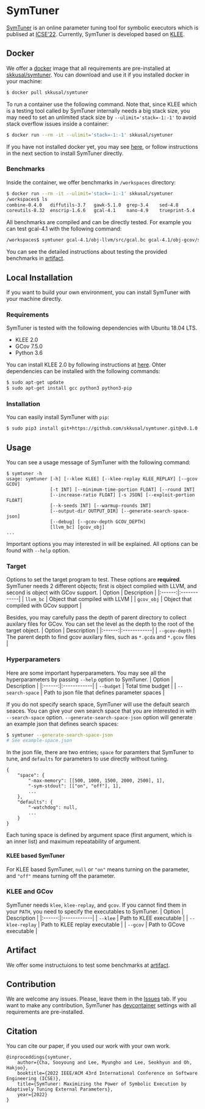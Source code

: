 # SymTuner
[SymTuner](https://conf.researchr.org/details/icse-2022/icse-2022-papers/147/SymTuner-Maximizing-the-Power-of-Symbolic-Execution-by-Adaptively-Tuning-External-Pa) is an online parameter tuning tool for symbolic executors which is publised at [ICSE'22](https://conf.researchr.org/home/icse-2022).
Currently, SymTuner is developed based on [KLEE](https://klee.github.io).

## Docker
We offer a [docker](https://www.docker.com) image that all requirements are pre-installed at [skkusal/symtuner](https://hub.docker.com/repository/docker/skkusal/symtuner).
You can download and use it if you installed docker in your machine:
```bash
$ docker pull skkusal/symtuner
```
To run a container use the following command.
Note that, since KLEE which is a testing tool called by SymTuner internally needs a big stack size,
you may need to set an unlimited stack size by `--ulimit='stack=-1:-1'` to avoid stack overflow issues inside a container:
```bash
$ docker run --rm -it --ulimit='stack=-1:-1' skkusal/symtuner
```
If you have not installed docker yet, you may see [here](https://docs.docker.com/engine/install), or follow instructions in the next section to install SymTuner directly.

### Benchmarks
Inside the container, we offer benchmarks in `/workspaces` directory:
```bash
$ docker run --rm -it --ulimit='stack=-1:-1' skkusal/symtuner
/workspaces$ ls
combine-0.4.0   diffutils-3.7   gawk-5.1.0  grep-3.4    sed-4.8         xorriso-1.5.2
coreutils-8.32  enscrip-1.6.6   gcal-4.1    nano-4.9    trueprint-5.4
```
All benchmarks are compiled and can be directly tested. For example you can test gcal-4.1 with the following command:
```bash
/workspaces$ symtuner gcal-4.1/obj-llvm/src/gcal.bc gcal-4.1/obj-gcov/src/gcal
```
You can see the detailed instructions about testing the provided benchmarks in [artifact](./artifact).

## Local Installation
If you want to build your own environment, you can install SymTuner with your machine directly.

### Requirements
SymTuner is tested with the following dependencies with Ubuntu 18.04 LTS.
* KLEE 2.0
* GCov 7.5.0
* Python 3.6

You can install KLEE 2.0 by following instructions at [here](https://klee.github.io/releases/docs/v2.0/build-llvm60/).
Ohter dependencies can be installed with the following commands:
```bash
$ sudo apt-get update
$ sudo apt-get install gcc python3 python3-pip
```

### Installation
You can easily install SymTuner with `pip`:
```bash
$ sudo pip3 install git+https://github.com/skkusal/symtuner.git@v0.1.0
```

## Usage
You can see a usage message of SymTuner with the following command:
```
$ symtuner -h
usage: symtuner [-h] [--klee KLEE] [--klee-replay KLEE_REPLAY] [--gcov GCOV]
                [-t INT] [--minimum-time-portion FLOAT] [--round INT]
                [--increase-ratio FLOAT] [-s JSON] [--exploit-portion FLOAT]
                [--k-seeds INT] [--warmup-rounds INT]
                [--output-dir OUTPUT_DIR] [--generate-search-space-json]
                [--debug] [--gcov-depth GCOV_DEPTH]
                [llvm_bc] [gcov_obj]
...
```
Important options you may interested in will be explained.
All options can be found with `--help` option.

### Target
Options to set the target program to test. These options are **required**.
SymTuner needs 2 different objects; first is object complied with LLVM, and second is object with GCov support.
| Option | Description |
|:------:|:------------|
| `llvm_bc` | Object that compiled with LLVM |
| `gcov_obj` | Object that compiled with GCov support |

Besides, you may carefully pass the depth of parent directory to collect auxilary files for GCov.
You can set the level as the depth to the root of the target object.
| Option | Description |
|:------:|:------------|
| `--gcov-depth` | The parent depth to find gcov auxilary files, such as `*.gcda` and `*.gcov` files |

### Hyperparameters
Here are some important hyperparameters. You may see all the hyperparameters by passing `--help` option to SymTuner.
| Option | Description |
|:------:|:------------|
| `--budget` | Total time budget |
| `--search-space` | Path to json file that defines parameter spaces |

If you do not specify search space, SymTuner will use the default search seaces.
You can give your own search space that you are interested in with `--search-space` option.
`--generate-search-space-json` option will generate an example json that defines search spaces:
```bash
$ symtuner --generate-search-space-json
# See example-space.json
```

In the json file, there are two entries;
`space` for paramters that SymTuner to tune, and `defaults` for parameters to use directly without tuning.
```
{
    "space": {
        "-max-memory": [[500, 1000, 1500, 2000, 2500], 1],
        "-sym-stdout": [["on", "off"], 1],
        ...
    },
    "defaults": {
        "-watchdog": null,
        ...
    }
}
```
Each tuning space is defined by argument space (first argument, which is an inner list) and maximum repeatability of argument.

#### KLEE based SymTuner
For KLEE based SymTuner, `null` or `"on"` means turning on the parameter, and `"off"` means turning off the parameter.

### KLEE and GCov
SymTuner needs `klee`, `klee-replay`, and `gcov`.
If you cannot find them in your `PATH`, you need to specify the executables to SymTuner.
| Option | Description |
|:------:|:------------|
| `--klee` | Path to KLEE executable |
| `--klee-replay` | Path to KLEE replay executable |
| `--gcov` | Path to GCove executable |

## Artifact
We offer some instructuions to test some benchmarks at [artifact](./artifact).

## Contribution
We are welcome any issues. Please, leave them in the [Issues](https://github.com/skkusal/symtuner/issues) tab.
If you want to make any contribution, SymTuner has [devcontainer](https://code.visualstudio.com/docs/remote/containers) settings with all requirements are pre-installed.

## Citation
You can cite our paper, if you used our work with your own work.
```
@inproceddings{symtuner,
    author={Cha, Sooyoung and Lee, Myungho and Lee, Seokhyun and Oh, Hakjoo},
    booktitle={2022 IEEE/ACM 43rd International Conference on Software Engineering (ICSE)}, 
    title={SymTuner: Maximizing the Power of Symbolic Execution by Adaptively Tuning External Parameters},
    year={2022}
}
```
